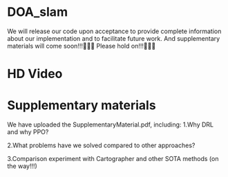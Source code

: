# DOA_slam
We will release our code upon acceptance to provide complete information about our implementation and to facilitate future work. And supplementary materials will come soon!!!🚀🚀🚀 Please hold on!!!🌹🌹🌹

# HD Video

# Supplementary materials
We have uploaded the SupplementaryMaterial.pdf, including:
1.Why DRL and why PPO?

2.What problems have we solved compared to other approaches?

3.Comparison experiment with Cartographer and other SOTA methods (on the way!!!)
